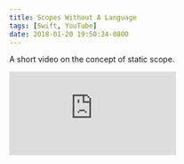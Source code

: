 ```yaml
---
title: Scopes Without A Language
tags: [Swift, YouTube]
date: 2018-01-20 19:50:24-0800
---
```


A short video on the concept of static scope.

<div class="video-container">
    <iframe src="https://www.youtube.com/embed/o0jwyd8nUK4" frameborder="0" gesture="media" allow="encrypted-media" allowfullscreen></iframe>
</div>
